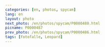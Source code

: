 ```yaml
---
categories: [en, photos, spycam]
lang: en
layout: photo
next_photo: /en/photos/spycam/P0000480.html
picname: P0000487
prev_photo: /en/photos/spycam/P0000486.html
tags: [Fotofalle, Leopard]
---
```

